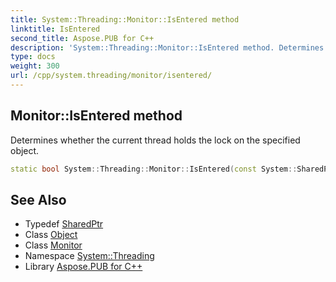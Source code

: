 ```yaml
---
title: System::Threading::Monitor::IsEntered method
linktitle: IsEntered
second_title: Aspose.PUB for C++
description: 'System::Threading::Monitor::IsEntered method. Determines whether the current thread holds the lock on the specified object in C++.'
type: docs
weight: 300
url: /cpp/system.threading/monitor/isentered/
---
```

## Monitor::IsEntered method


Determines whether the current thread holds the lock on the specified object.

```cpp
static bool System::Threading::Monitor::IsEntered(const System::SharedPtr<Object> &obj)
```

## See Also

* Typedef [SharedPtr](../../../system/sharedptr/)
* Class [Object](../../../system/object/)
* Class [Monitor](../)
* Namespace [System::Threading](../../)
* Library [Aspose.PUB for C++](../../../)
